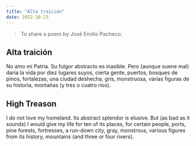 ```yaml
---
title: "Alta traición"
date: 2022-10-23
---
```


> To share a poem by José Emilio Pacheco.

## Alta traición

No amo mi Patria. Su fulgor abstracto
es inasible.
Pero (aunque suene mal) daría la vida
por diez lugares suyos, cierta gente,
puertos, bosques de pinos, fortalezas,
una ciudad deshecha, gris, monstruosa,
varias figuras de su historia,
montañas
(y tres o cuatro ríos).

## High Treason

I do not love my homeland. Its abstract splendor 
is elusive.
But (as bad as it sounds) I would give my life 
for ten of its places, for certain people,
ports, pine forests, fortresses,
a run-down city, gray, monstrous,
various figures from its history, 
mountains
(and three or four rivers).

